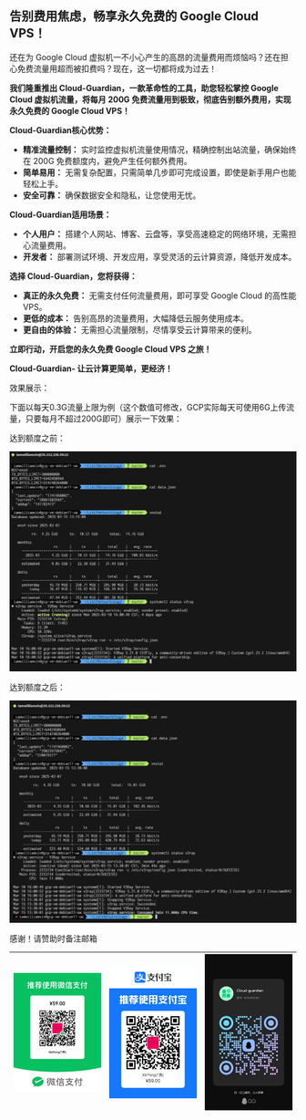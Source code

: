 ## 告别费用焦虑，畅享永久免费的 Google Cloud VPS！

还在为 Google Cloud 虚拟机一不小心产生的高昂的流量费用而烦恼吗？还在担心免费流量用超而被扣费吗？现在，这一切都将成为过去！

**我们隆重推出 Cloud-Guardian，一款革命性的工具，助您轻松掌控 Google Cloud 虚拟机流量，将每月 200G 免费流量用到极致，彻底告别额外费用，实现永久免费的 Google Cloud VPS！**

**Cloud-Guardian核心优势：**

- **精准流量控制：** 实时监控虚拟机流量使用情况，精确控制出站流量，确保始终在 200G 免费额度内，避免产生任何额外费用。
- **简单易用：** 无需复杂配置，只需简单几步即可完成设置，即使是新手用户也能轻松上手。
- **安全可靠：** 确保数据安全和隐私，让您使用无忧。

**Cloud-Guardian适用场景：**

- **个人用户：** 搭建个人网站、博客、云盘等，享受高速稳定的网络环境，无需担心流量费用。
- **开发者：** 部署测试环境、开发应用，享受灵活的云计算资源，降低开发成本。

**选择 Cloud-Guardian，您将获得：**

- **真正的永久免费：** 无需支付任何流量费用，即可享受 Google Cloud 的高性能 VPS。
- **更低的成本：** 告别高昂的流量费用，大幅降低云服务使用成本。
- **更自由的体验：** 无需担心流量限制，尽情享受云计算带来的便利。

**立即行动，开启您的永久免费 Google Cloud VPS 之旅！**

**Cloud-Guardian- 让云计算更简单，更经济！**



效果展示：

下面以每天0.3G流量上限为例（这个数值可修改，GCP实际每天可使用6G上传流量，只要每月不超过200G即可）展示一下效果：

达到额度之前：

![status_enabled](./.res/status_enabled.png)

达到额度之后：

![status_disabled](./.res/status_disabled.png)



感谢！请赞助时备注邮箱

| ![pay_tencent](./.res/pay_tencent.png) | ![pay_ali](./.res/pay_ali.png) | ![group_qq](./.res/group_qq.JPG) |
| -------------------------------------- | ------------------------------ | -------------------------------- |

